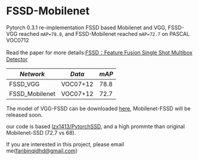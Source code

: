 FSSD-Mobilenet
==============
Pytorch 0.3.1 re-implementation FSSD based Mobilenet and VGG, FSSD-VGG reached `mAP=78.8`, and FSSD-Mobilenet reached `mAP=72.7` on PASCAL VOC0712</br>

Read the paper for more details:[FSSD：Feature Fusion Single Shot Multibox Detector](https://arxiv.org/abs/1512.02325)

*Network* | *Data* | *mAP*
----|------|----
FSSD_VGG | VOC07+12  | 78.8
FSSD_Mobilenet | VOC07+12  | 72.7
<p></p>

The model of VGG-FSSD can be downloaded [here](https://github.com/dlyldxwl/fssd.pytorch), Mobilenet-FSSD will be released soon.

our code is based [lzx1413/PytorchSSD](https://github.com/lzx1413/PytorchSSD), and a high prommte than original Mobilenet-SSD (72.7 vs 68).

If you are interested in this project, please email me(fanbinqidhd@gmail.com)
